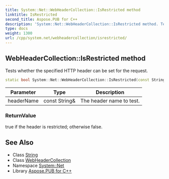 ```yaml
---
title: System::Net::WebHeaderCollection::IsRestricted method
linktitle: IsRestricted
second_title: Aspose.PUB for C++
description: 'System::Net::WebHeaderCollection::IsRestricted method. Tests whether the specified HTTP header can be set for the request in C++.'
type: docs
weight: 1300
url: /cpp/system.net/webheadercollection/isrestricted/
---
```

## WebHeaderCollection::IsRestricted method


Tests whether the specified HTTP header can be set for the request.

```cpp
static bool System::Net::WebHeaderCollection::IsRestricted(const String &headerName)
```


| Parameter | Type | Description |
| --- | --- | --- |
| headerName | const String\& | The header name to test. |

### ReturnValue

true if the header is restricted; otherwise false.

## See Also

* Class [String](../../../system/string/)
* Class [WebHeaderCollection](../)
* Namespace [System::Net](../../)
* Library [Aspose.PUB for C++](../../../)
